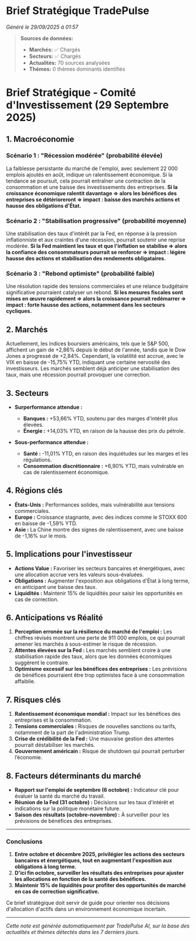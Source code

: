 # Brief Stratégique TradePulse

*Généré le 29/09/2025 à 01:57*

> **Sources de données:**
> - **Marchés:** ✅ Chargés
> - **Secteurs:** ✅ Chargés
> - **Actualités:** 70 sources analysées
> - **Thèmes:** 0 thèmes dominants identifiés

# Brief Stratégique - Comité d'Investissement (29 Septembre 2025)

## 1. Macroéconomie

### Scénario 1 : "Récession modérée" (probabilité élevée)
La faiblesse persistante du marché de l'emploi, avec seulement 22 000 emplois ajoutés en août, indique un ralentissement économique. Si la tendance se poursuit, cela pourrait entraîner une contraction de la consommation et une baisse des investissements des entreprises. **Si la croissance économique ralentit davantage ⇒ alors les bénéfices des entreprises se détérioreront ⇒ impact : baisse des marchés actions et hausse des obligations d'État.**

### Scénario 2 : "Stabilisation progressive" (probabilité moyenne)
Une stabilisation des taux d'intérêt par la Fed, en réponse à la pression inflationniste et aux craintes d'une récession, pourrait soutenir une reprise modérée. **Si la Fed maintient les taux et que l'inflation se stabilise ⇒ alors la confiance des consommateurs pourrait se renforcer ⇒ impact : légère hausse des actions et stabilisation des rendements obligataires.**

### Scénario 3 : "Rebond optimiste" (probabilité faible)
Une résolution rapide des tensions commerciales et une relance budgétaire significative pourraient catalyser un rebond. **Si les mesures fiscales sont mises en œuvre rapidement ⇒ alors la croissance pourrait redémarrer ⇒ impact : forte hausse des actions, notamment dans les secteurs cycliques.**

## 2. Marchés
Actuellement, les indices boursiers américains, tels que le S&P 500, affichent un gain de +2,86% depuis le début de l'année, tandis que le Dow Jones a progressé de +2,84%. Cependant, la volatilité est accrue, avec le VIX en baisse de -15,75% YTD, indiquant une certaine nervosité des investisseurs. Les marchés semblent déjà anticiper une stabilisation des taux, mais une récession pourrait provoquer une correction.

## 3. Secteurs
- **Surperformance attendue :** 
  - **Banques :** +53,66% YTD, soutenu par des marges d'intérêt plus élevées.
  - **Énergie :** +14,03% YTD, en raison de la hausse des prix du pétrole.
  
- **Sous-performance attendue :**
  - **Santé :** -11,01% YTD, en raison des inquiétudes sur les marges et les régulations.
  - **Consommation discrétionnaire :** +6,90% YTD, mais vulnérable en cas de ralentissement économique.

## 4. Régions clés
- **États-Unis :** Performances solides, mais vulnérabilité aux tensions commerciales.
- **Europe :** Croissance stagnante, avec des indices comme le STOXX 600 en baisse de -1,59% YTD.
- **Asie :** La Chine montre des signes de ralentissement, avec une baisse de -1,16% sur le mois.

## 5. Implications pour l'investisseur
- **Actions Value :** Favoriser les secteurs bancaires et énergétiques, avec une allocation accrue vers les valeurs sous-évaluées.
- **Obligations :** Augmenter l'exposition aux obligations d'État à long terme, en anticipant une baisse des taux.
- **Liquidités :** Maintenir 15% de liquidités pour saisir les opportunités en cas de correction.

## 6. Anticipations vs Réalité
1. **Perception erronée sur la résilience du marché de l'emploi :** Les chiffres révisés montrent une perte de 911 000 emplois, ce qui pourrait amener les marchés à sous-estimer le risque de récession.
2. **Attentes élevées sur la Fed :** Les marchés semblent croire à une stabilisation rapide des taux, alors que les données économiques suggèrent le contraire.
3. **Optimisme excessif sur les bénéfices des entreprises :** Les prévisions de bénéfices pourraient être trop optimistes face à une consommation affaiblie.

## 7. Risques clés
1. **Ralentissement économique mondial :** Impact sur les bénéfices des entreprises et la consommation.
2. **Tensions commerciales :** Risques de nouvelles sanctions ou tarifs, notamment de la part de l'administration Trump.
3. **Crise de crédibilité de la Fed :** Une mauvaise gestion des attentes pourrait déstabiliser les marchés.
4. **Gouvernement américain :** Risque de shutdown qui pourrait perturber l’économie.

## 8. Facteurs déterminants du marché
- **Rapport sur l'emploi de septembre (6 octobre) :** Indicateur clé pour évaluer la santé du marché du travail.
- **Réunion de la Fed (31 octobre) :** Décisions sur les taux d'intérêt et indications sur la politique monétaire future.
- **Saison des résultats (octobre-novembre) :** À surveiller pour les prévisions de bénéfices des entreprises.

---

### Conclusions
1. **Entre octobre et décembre 2025, privilégier les actions des secteurs bancaires et énergétiques, tout en augmentant l'exposition aux obligations à long terme.**
2. **D'ici fin octobre, surveiller les résultats des entreprises pour ajuster les allocations en fonction de la santé des bénéfices.**
3. **Maintenir 15% de liquidités pour profiter des opportunités de marché en cas de correction significative.** 

Ce brief stratégique doit servir de guide pour orienter nos décisions d'allocation d'actifs dans un environnement économique incertain.

---

*Cette note est générée automatiquement par TradePulse AI, sur la base des actualités et thèmes détectés dans les 7 derniers jours.*
